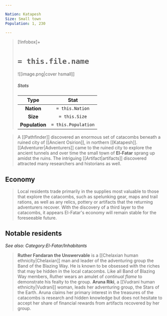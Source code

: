 ```yaml
---

Nation: Katapesh
Size: Small town
Population: 1, 230

---
```


> [!infobox]+
> #  `= this.file.name`
> ![[image.png|cover hsmall]]
> ##### Stats
> Type | Stat |
> :---:|:---:|
> **Nation** | `= this.Nation` |
> **Size** | `= this.Size` |
> **Population** | `= this.Population` |


> A [[Pathfinder]] discovered an enormous set of catacombs beneath a ruined city of [[Ancient Osirion]], in northern [[Katapesh]]. [[Adventurer|Adventurers]] came to the ruined city to explore the ancient tunnels and over time the small town of **El-Fatar** sprang up amidst the ruins. The intriguing [[Artifact|artifacts]] discovered attracted many researchers and historians as well.


## Economy

> Local residents trade primarily in the supplies most valuable to those that explore the catacombs, such as spelunking gear, maps and trail rations, as well as any relics, pottery or artifacts that the returning adventurers recover. 
> With the discovery of a third layer to the catacombs, it appears El-Fatar's economy will remain stable for the foreseeable future.


## Notable residents

*See also: Category:El-Fatar/Inhabitants*
> **Ruther Fandaran the Unswervable** is a [[Chelaxian human ethnicity|Chelaxian]] man and leader of the adventuring group the Band of the Blazing Way. He is known to be obsessed with the riches that may be hidden in the local catacombs.  Like all Band of Blazing Way members, Ruther wears an amulet of *continual flame* to demonstrate his fealty to the group.
> **Aruna Riki**, a [[Vudrani human ethnicity|Vudrani]] woman, leads her adventuring group, the Stars of the Earth.  Aruna claims her primary interest in the treasures of the catacombs is research and hidden knowledge but does not hesitate to accept her share of financial rewards from artifacts recovered by her group.